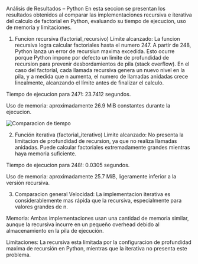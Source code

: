 Análisis de Resultados – Python
En esta seccion se presentan los resultados obtenidos al comparar las implementaciones recursiva e iterativa del calculo de factorial en Python, evaluando su tiempo de ejecucion, uso de memoria y limitaciones.

1. Funcion recursiva (factorial_recursivo)
Límite alcanzado: La funcion recursiva logra calcular factoriales hasta el numero 247. A partir de 248, Python lanza un error de recursiun maxima excedida.
Esto ocurre porque Python impone por defecto un limite de profundidad de recursion para prevenir desbordamientos de pila (stack overflow).
En el caso del factorial, cada llamada recursiva genera un nuevo nivel en la pila, y a medida que n aumenta, el numero de llamadas anidadas crece linealmente, alcanzando el límite antes de finalizar el calculo.

Tiempo de ejecucion para 247!: 23.7412 segundos.

Uso de memoria: aproximadamente 26.9 MiB constantes durante la ejecucion.

![Comparacion de tiempo](resultados/imagenes.png)


2. Función iterativa (factorial_iterativo)
Límite alcanzado: No presenta la limitacion de profundidad de recursion, ya que no realiza llamadas anidadas. Puede calcular factoriales extremadamente grandes mientras haya memoria suficiente.

Tiempo de ejecucion para 248!: 0.0305 segundos.

Uso de memoria: aproximadamente 25.7 MiB, ligeramente inferior a la versión recursiva.

3. Comparacion general
Velocidad: La implementacion iterativa es considerablemente mas rápida que la recursiva, especialmente para valores grandes de n.

Memoria: Ambas implementaciones usan una cantidad de memoria similar, aunque la recursiva incurre en un pequeño overhead debido al almacenamiento en la pila de ejecución.

Limitaciones: La recursiva esta limitada por la configuracion de profundidad maxima de recursión en Python, mientras que la iterativa no presenta este problema.
